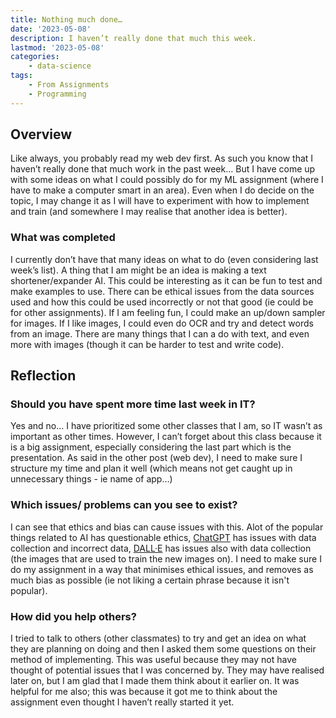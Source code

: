 ```yaml
---
title: Nothing much done…
date: '2023-05-08'
description: I haven’t really done that much this week.
lastmod: '2023-05-08'
categories:
    - data-science
tags:
    - From Assignments
    - Programming
---
```


## Overview

Like always, you probably read my web dev first. As such you know that I haven’t really done that much work in the past week… But I have come up with some ideas on what I could possibly do for my ML assignment (where I have to make a computer smart in an area). Even when I do decide on the topic, I may change it as I will have to experiment with how to implement and train (and somewhere I may realise that another idea is better).

### What was completed

I currently don’t have that many ideas on what to do (even considering last week’s list). A thing that I am might be an idea is making a text shortener/expander AI. This could be interesting as it can be fun to test and make examples to use. There can be ethical issues from the data sources used and how this could be used incorrectly or not that good (ie could be for other assignments). If I am feeling fun, I could make an up/down sampler for images. If I like images, I could even do OCR and try and detect words from an image. There are many things that I can a do with text, and even more with images (though it can be harder to test and write code).

## Reflection

### Should you have spent more time last week in IT?

Yes and no… I have prioritized some other classes that I am, so IT wasn’t as important as other times. However, I can’t forget about this class because it is a big assignment, especially considering the last part which is the presentation. As said in the other post (web dev), I need to make sure I structure my time and plan it well (which means not get caught up in unnecessary things - ie name of app…)

### Which issues/ problems can you see to exist?

I can see that ethics and bias can cause issues with this. Alot of the popular things related to AI has questionable ethics, [ChatGPT](https://chat.openai.com) has issues with data collection and incorrect data, [DALL·E](https://openai.com/product/dall-e-2) has issues also with data collection (the images that are used to train the new images on). I need to make sure I do my assignment in a way that minimises ethical issues, and removes as much bias as possible (ie not liking a certain phrase because it isn't popular).

### How did you help others?

I tried to talk to others (other classmates) to try and get an idea on what they are planning on doing and then I asked them some questions on their method of implementing. This was useful because they may not have thought of potential issues that I was concerned by. They may have realised later on, but I am glad that I made them think about it earlier on. It was helpful for me also; this was because it got me to think about the assignment even thought I haven’t really started it yet.
